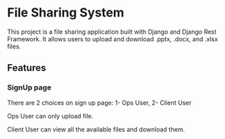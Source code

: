 # File Sharing System

This project is a file sharing application built with Django and Django Rest Framework. It allows users to upload and download .pptx, .docx, and .xlsx files.

## Features
### SignUp page
There are 2 choices on sign up page: 1- Ops User, 2- Client User

Ops User can only upload file.

Client User can view all the available files and download them.

